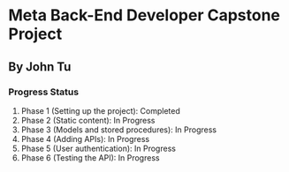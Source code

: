 # Meta Back-End Developer Capstone Project
## By John Tu

### Progress Status
1. Phase 1 (Setting up the project): Completed
2. Phase 2 (Static content): In Progress
3. Phase 3 (Models and stored procedures): In Progress
4. Phase 4 (Adding APIs): In Progress
5. Phase 5 (User authentication): In Progress
6. Phase 6 (Testing the API): In Progress

